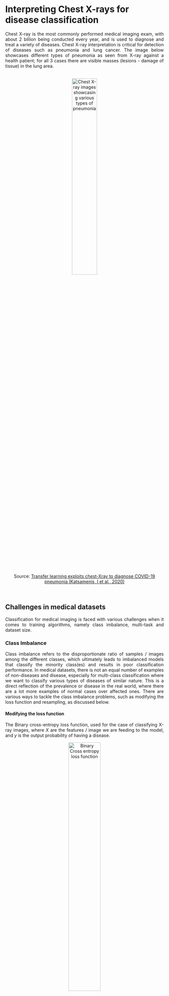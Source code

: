 # Interpreting Chest X-rays for disease classification

<div style="text-align:justify;">
Chest X-ray is the most commonly performed medical imaging exam, with about 2 billion being conducted every year, and is used to diagnose and treat a variety of diseases. Chest X-ray interpretation is critical for detection of diseases such as pneumonia and lung cancer. The image below showcases different types of pneumonia as seen from X-ray against a health patient; for all 3 cases there are visible masses (lesions - damage of tissue) in the lung area.
<br><br>



<p align="center">
<img src="https://d2jx2rerrg6sh3.cloudfront.net/image-handler/picture/2020/12/Capture27.jpg" alt="Chest X-ray images showcasing various types of pneumonia" style="width:40%;">
<p align="center">Source: <a href="https://www.medrxiv.org/content/10.1101/2020.12.14.20248158v1.full.pdf">Transfer learning exploits chest-Xray to diagnose COVID-19 pneumonia (Katsamenis, I et al., 2020)</a></p>
</p>
<br>



## Challenges in medical datasets
Classification for medical imaging is faced with various challenges when it comes to training algorithms, namely class imbalance, multi-task and dataset size.

### Class Imbalance
Class imbalance refers to the disproportionate ratio of samples / images among the different classes, which ultimately leads to imbalanced models that classify the minority class(es) and results in poor classification performance. In medical datasets, there is not an equal number of examples of non-diseases and disease, especially for multi-class classification where we want to classify various types of diseases of similar nature. This is a direct reflection of the prevalence or disease in the real world, where there are a lot more examples of normal cases over affected ones. There are various ways to tackle the class imbalance problems, such as modifying the loss function and resampling, as discussed below.

#### Modifying the loss function
The Binary cross-entropy loss function, used for the case of classifying X-ray images, where $X$ are the features / image we are feeding to the model, and $y$ is the output probability of having a disease.

<p align="center">
<img src="./images/loss-function.png" alt="Binary Cross entropy loss function" style="width:45%;">
</p>
<br>

Because medical datasets are imbalanced, with the normal cases being more frequent, the total loss from normal examples will be higher than the ones from affected examples. So the algorithm will optimise its updates to get the normal examples right and not giving much relative weight to mass examples. The loss function can be modifies to weigh the normal and affected classes differently ($w_p$ for the positive examples and $w_n$ for the negative examples):

<p align="center">
<img src="./images/weighted-loss-function.png" alt="Binary Cross entropy weighted loss function" style="width:80%;">
</p>
<br>

#### Resampling method
We can group the normal classes and the affected classes together; the normal group will have more examples overall. From these groups we can now sample the images so that there is an equal number of positive and negative samples. The main issue here is that the resampled dataset may not have all samples from the normal cases, and will also have duplicates of the affected cases. If we now use the Binary cross-entropy loss function without the weights, there will be an equal contribution to the loss from the positive and negative examples.

### Multi-task
In binary classification, we only care if a case is positive or negative, however in many medical imaging applications we are interested in the presence or absence of many diseases. One simple way to tackle this is to have many models that each learn one of these tasks. Another way is to create a multi-task model that will allow the use of data more efficiently, as many of these diseases can have common features.
<br><br>
In multi-task classification, in comparison to binary, instead of having one label, we will now have a label for every disease, where $0$ would denote the absence of the disease and $1$ would denote its presence. The model will now also have multiple output probabilities instead of a single one. For multi-task classification we also need to modify the loss function to reflect the presence of multiple classes; the new loss will be the sum of the losses over the multiple diseases, in the case of chest x-rays it would be:

$$
L(X, y) = L(X, y_{mass}) + L(X, y_{pneumonia}) + L(X, y_{edema})
$$

And for class imbalance we can use the weighted loss function, where the weights now will be associated with each class. Below is shown the weighted loss function for edema:

<p align="center">
<img src="./images/weighted-loss-function-example.png" alt="Binary Cross entropy weighted loss function example" style="width:60%;">
</p>
<br>

### Dataset size

For many medical imaging problems, the architecture of choice is the convolutional neural network (CNN), which is designed to process 2D images. There are several different CNN architectures that have been proposed for image classification such as ResNet, DenseNet and Inception and all are composed of various building blocks. All of these architectures require large datasets, but medical imaging datasets typically only have 10,000 - 1,000,000 examples.

#### Transfer Learning
One solution to this problem is to pretrain the model on a different dataset, and then through transfer learning, copy over the learned features in a CNN for medical images. The network then can be fine-tuned to the medical imaging dataset to identify the presence and absence of diseases. 

By pretraining, the network learns general features, for example if we pretrain on a dataset containing images of animals we can identify the edges of the animals and this knowledge can be transferred in the new network to identify the edges of the lungs, providing a better starting point. We can choose to fine-tune both the early layers that provide the general features and the higher-level layers that are specific to the use-case, or only focus on the higher-level layers and leave the lower-level layers intact.

#### Data augmentation
We can generate more images from the ones we have in order to increase the size of our dataset. This can be done by applying transformations to the images, such as rotating, sideways translation, zoom in or out, change brightness or contrast, or even apply a combination of these transformations.

These transformations are helpful in augmenting the dataset, however these need to reflect variations that will help the model generalise the test set and real world scenarios, and also the transformations keep the label the same. For example, if we were to vertically flip a chest x-ray then the heart would show on the right side instead of left, and this a rare heart condition called dextrocardia, and thus the label would not be preserved.

## Model Testing
In all machine learning applications, we divide our dataset into smaller ones to be used for training, validation and testing. The training set is used for development, the validation set is used for tuning and selection of models (if no validation model exists then selection of models is done with the training set), and test set is for reporting results. We can also split the training and validation sets multiple times in a method called cross-validation to reduce variability in the estimate of model performance.

In the context of medicine, there are several challenges with building these sets, namely how to make the test sets independent (patient overlap), how we sample them and how we set the ground truth.

### Patient Overlap
An example of patient overlap is when a patient comes in twice within the span of a few months, and both times they were wearing a necklace when they had their x-ray taken. Then one of these images ends up in the training set and the other in the test set. We predict for the test image that it's normal, which can be true initially, however the problem is that the model can memorise the output normal for the necklace feature and become overconfident in its test set performance.#

A way to solve this problem is to make sure that these images occur only in one of the sets, so the model won't memorise the necklace on the patient. This is done by splitting the datasets not by images, rather by patient so all the images of each patient will end up in the same set (be in training, validation or test set).

### Set Sampling
When the dataset is sampled and then split, we might end up with a test set that contains no positive or no negative cases, and we would have no way to actually test the performance of the model. This is especially a problem with medical datasets where we already don't have enough samples or no that may examples of a specific disease.

One way to tackle this is when creating a test set, is to sample the test set to have at least an $X\%$ of samples from the minority class(es), where typically $X=50$ (for binary classification) to ensure that there are sufficient examples to get a good estimate of the model performance for all cases. For the validation set we follow the same logic since we want it to reflect the distribution of classes as the test set.

### Ground Truth / Reference Standard
One major question when testing a model is how to determine the correct label (ground truth or reference standard) for a sample. In medicine, we might have experts that identify a positive case as a different disease, which is called interobserver disagreement.

In this case, the consensus vote method can be used, where a group of experts determine the ground truth which will be the majority vote or a single decision after consultation. Another way is to perform additional medical testing to provide additional information to determine the ground truth. 
</div>

## Key Evaluation Metrics

### Accuracy

For medical datasets, it's imperative to calculate the accuracy based on the correct predictions given that a patient has a disease or not. For this purpose, conditional probabilities are used to calculate the accuracy:

$$
Accuracy = P(correct \ \cap \ disease)+ P(correct \ \cap \ normal) = P(+ \ | \ disease)P(disease)+P(- \ | \ normal)P(normal)
$$

where $P(+ \ | \ disease)$ is called sensitivity and $P(- \ | \ normal)$ is called specificity.

### Positive and Negative Predictive Value

Positive predictive value (PPV) is the probability of a patient actually having a disease given that the model has predicted that they have it ( $P(disease \ | \ +)$ ). Negative predictive value (NPV) is the probability of a patient being healthy given that the model has predicted that they are ( $P(normal \ | \ -)$ ).

We can relate PPV and NPV to sensitivity and specificity using a confusion matrix. Below is presented a confusion matrix for heart disease.

<p align="center">
<img src="https://miro.medium.com/v2/resize:fit:874/1*h1MBLDA6bPxNpxwgSD1xNA.png" alt="Confusion matrix for heart disease" style="width:40%;">
<br>
<p align="center">Source: <a href="https://towardsdatascience.com/understanding-confusion-matrix-precision-recall-and-f1-score-8061c9270011">Understanding Confusion Matrix, Precision-Recall, and F1-Score</a></p>
</p>
<br>
Sensitivity, specificity, PPV and NPV will be calculated according to the following formulas:

$$
Sensitivity = \frac{TP}{TP+FN}
$$

$$
Specificity  = \frac{TN}{FP+TN}
$$

$$
PPV = \frac{TP}{TP+FP}
$$

$$
NPV = \frac{TN}{FN+TN}
$$

## ROC Curve and Threshold

The ROC curve aims to measure the quality of a binary estimator, as it considers how the estimator is able to split between both classes as we vary the threshold. Typically the threshold is set at $0.5$.

To plot the ROC curve we need the True Positive Rate (TPR) and False Positive Rate (FPR).

$$
TPR = \frac{TP}{TP+FN} = sensitivity
$$

$$
FPR  = \frac{FP}{FP+TN} = 1 - specificity
$$

